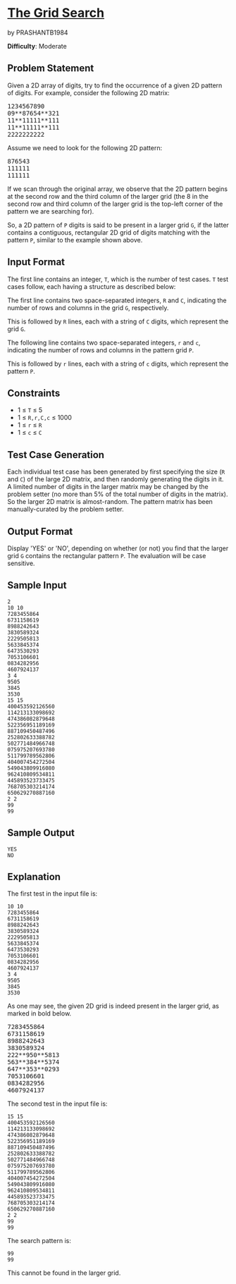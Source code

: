# [The Grid Search]
by PRASHANTB1984

**Difficulty**: Moderate

## Problem Statement

Given a 2D array of digits, try to find the occurrence of a given 2D pattern
of digits. For example, consider the following 2D matrix:

<pre>
1234567890
09**87654**321
11**11111**111
11**11111**111
2222222222
</pre>

Assume we need to look for the following 2D pattern:

<pre>
876543
111111
111111
</pre>

If we scan through the original array, we observe that the 2D pattern begins
at the second row and the third column of the larger grid (the 8 in the second
row and third column of the larger grid is the top-left corner of the pattern
we are searching for).

So, a 2D pattern of `P` digits is said to be present in a larger grid `G`, if
the latter contains a contiguous, rectangular 2D grid of digits matching with
the pattern `P`, similar to the example shown above.

## Input Format

The first line contains an integer, `T`, which is the number of test cases.
`T` test cases follow, each having a structure as described below:

The first line contains two space-separated integers, `R` and `C`, indicating
the number of rows and columns in the grid `G`, respectively.

This is followed by `R` lines, each with a string of `C` digits, which
represent the grid `G`.

The following line contains two space-separated integers, `r` and `c`,
indicating the number of rows and columns in the pattern grid `P`.

This is followed by `r`  lines, each with a string of `c` digits, which
represent the pattern `P`.

## Constraints

* 1 &le; `T` &le; 5
* 1 &le; `R,r,C,c` &le; 1000
* 1 &le; `r` &le; `R`
* 1 &le; `c` &le; `C`

## Test Case Generation

Each individual test case has been generated by first specifying the size
(`R` and `C`) of the large 2D matrix, and then randomly generating the digits
in it. A limited number of digits in the larger matrix may be changed by the
problem setter (no more than 5% of the total number of digits in the matrix).
So the larger 2D matrix is almost-random. The pattern matrix has been
manually-curated by the problem setter.

## Output Format 

Display 'YES' or 'NO', depending on whether (or not) you find that the larger
grid `G` contains the rectangular pattern `P`. The evaluation will be case
sensitive.

## Sample Input

```
2
10 10
7283455864
6731158619
8988242643
3830589324
2229505813
5633845374
6473530293
7053106601
0834282956
4607924137
3 4
9505
3845
3530
15 15
400453592126560
114213133098692
474386082879648
522356951189169
887109450487496
252802633388782
502771484966748
075975207693780
511799789562806
404007454272504
549043809916080
962410809534811
445893523733475
768705303214174
650629270887160
2 2
99
99
```

## Sample Output

```
YES
NO
```

## Explanation

The first test in the input file is:

```
10 10
7283455864
6731158619
8988242643
3830589324
2229505813
5633845374
6473530293
7053106601
0834282956
4607924137
3 4
9505
3845
3530
```

As one may see, the given 2D grid is indeed present in the larger grid, as
marked in bold below.

<pre>
7283455864
6731158619
8988242643
3830589324
222**950**5813
563**384**5374
647**353**0293
7053106601
0834282956
4607924137
</pre>

The second test in the input file is:

```
15 15
400453592126560
114213133098692
474386082879648
522356951189169
887109450487496
252802633388782
502771484966748
075975207693780
511799789562806
404007454272504
549043809916080
962410809534811
445893523733475
768705303214174
650629270887160
2 2
99
99
```

The search pattern is:

```
99
99
```

This cannot be found in the larger grid.

[The Grid Search]:https://www.hackerrank.com/challenges/the-grid-search
